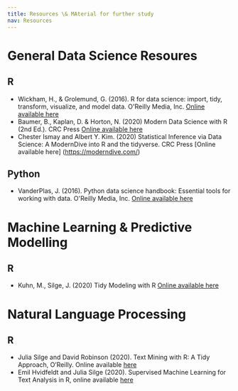 ```yaml
---
title: Resources \& MAterial for further study
nav: Resources
---
```


# General Data Science Resoures

## R
* Wickham, H., & Grolemund, G. (2016). R for data science: import, tidy, transform, visualize, and model data. O'Reilly Media, Inc. [Online available here](https://r4ds.had.co.nz/)
* Baumer, B., Kaplan, D. & Horton, N. (2020) Modern Data Science with R (2nd Ed.). CRC Press [Online available here](https://beanumber.github.io/mdsr2e/)
* Chester Ismay and Albert Y. Kim. (2020) Statistical Inference via Data Science: A ModernDive into R and the tidyverse. CRC Press [Online available here]  (https://moderndive.com/)

## Python
* VanderPlas, J. (2016). Python data science handbook: Essential tools for working with data. O'Reilly Media, Inc. [Online available here](https://jakevdp.github.io/PythonDataScienceHandbook/index.html)

# Machine Learning \& Predictive Modelling

## R
* Kuhn, M., Silge, J. (2020) Tidy Modeling with R [Online available here](https://www.tmwr.org/)

# Natural Language Processing

## R

* Julia Silge and David Robinson (2020). Text Mining with R: A Tidy Approach, O’Reilly. Online available [here](https://www.tidytextmining.com/)
* Emil Hvidfeldt and Julia Silge (2020). Supervised Machine Learning for Text Analysis in R, online available [here](https://smltar.com/)

